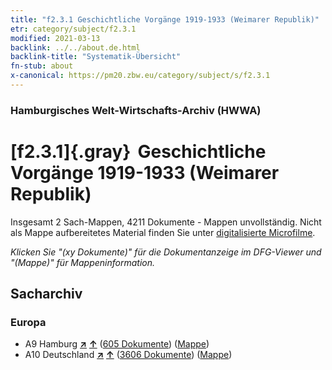 ```yaml
---
title: "f2.3.1 Geschichtliche Vorgänge 1919-1933 (Weimarer Republik)"
etr: category/subject/f2.3.1
modified: 2021-03-13
backlink: ../../about.de.html
backlink-title: "Systematik-Übersicht"
fn-stub: about
x-canonical: https://pm20.zbw.eu/category/subject/s/f2.3.1
---
```


### Hamburgisches Welt-Wirtschafts-Archiv (HWWA)
# [f2.3.1]{.gray}&#8201; Geschichtliche Vorgänge 1919-1933 (Weimarer Republik)&#160; 




Insgesamt 2 Sach-Mappen, 4211 Dokumente - Mappen unvollständig.
Nicht als Mappe aufbereitetes Material finden Sie unter [digitalisierte Microfilme](/film/h1_sh.de.html).

_Klicken Sie "(xy Dokumente)" für die Dokumentanzeige im DFG-Viewer und "(Mappe)" für Mappeninformation._

## Sacharchiv




### Europa

- A9 Hamburg [**&nearr;**](../../../geo/i/140905/about.de.html "Hamburg (alle Mappen)") [**&uarr;**](../../../geo/about.de.html#A9 "Ländersystematik") (<a href="https://pm20.zbw.eu/dfgview/sh/140905,182454" title="über: Hamburg : Geschichtliche Vorgänge 1919-1933 (Weimarer Republik)" target="_blank">605 Dokumente</a>) ([Mappe](../../../../folder/sh/1409xx/140905/1824xx/182454/about.de.html))
- A10 Deutschland [**&nearr;**](../../../geo/i/126128/about.de.html "Deutschland (alle Mappen)") [**&uarr;**](../../../geo/about.de.html#A10 "Ländersystematik") (<a href="https://pm20.zbw.eu/dfgview/sh/126128,182454" title="über: Deutschland : Geschichtliche Vorgänge 1919-1933 (Weimarer Republik)" target="_blank">3606 Dokumente</a>) ([Mappe](../../../../folder/sh/1261xx/126128/1824xx/182454/about.de.html))


